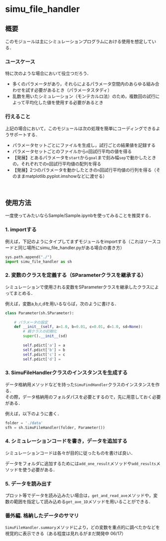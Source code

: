 # simu_file_handler

## 概要
このモジュールは主にシミュレーションプログラムにおける使用を想定している．

### ユースケース
特に次のような場合において役立つだろう．
* 多くのパラメータがあり，それらによるパラメータ空間内のあらゆる組み合わせを試す必要があるとき（パラメータスタディ）
* 乱数を用いたシミュレーション（モンテカルロ法）のため，複数回の試行によって平均化した値を使用する必要があるとき

### 行えること
上記の場合において，このモジュールは次の処理を簡単にコーディングできるようサポートする．
* パラメータセットごとにファイルを生成し，試行ごとの結果値を記録する
* パラメータセットごとのファイルから```n```回試行平均の値を得る
* 【発展】とあるパラメータを```start```から```goal```まで刻み幅```sep```で動かしたときの，それぞれでの```n```回試行平均値の配列を得る
* 【発展】2つのパラメータを動かしたときの```n```回試行平均値の行列を得る（そのままmatplotlib.pyplot.imshowなどに渡せる）

<br>

## 使用方法
一度使ってみたいならSample/Sample.ipynbを使ってみることを推奨する．

### 1. importする
例えば，下記のようにタイプしてまずモジュールをimportする（これはソースコードと同じ場所にsimu_file_handler.pyがある場合の書き方）
```python
sys.path.append("./")
import simu_file_handler as sh
```

### 2. 変数のクラスを定義する（SParameterクラスを継承する）
シミュレーションで使用される変数をSParameterクラスを継承したクラスによってまとめる．  

例えば，変数a,b,c,dを用いるならば，次のように書ける．

```python
class Parameter(sh.SParameter):
    
    # パラメータの設定
    def __init__(self, a=1.0, b=0.01, c=0.01, d=1.0, sd=None):
        # 親クラスの初期化
        super().__init__(sd)
        
        self.pdict['a'] = a
        self.pdict['b'] = b
        self.pdict['c'] = c
        self.pdict['d'] = 
```

### 3. SimuFileHandlerクラスのインスタンスを生成する
データ格納用メソッドなどを持った`SimuFindHandler`クラスのインスタンスを作る．  
その際，データ格納用のフォルダパスを必要とするので，先に用意しておく必要がある．

例えば，以下のように書く．

```python
folder = './data'
sfh = sh.SimuFileHandler(folder, Parameter())
```

### 4. シミュレーションコードを書き，データを追加する
シミュレーションコードは各々が目的に従ったものを書けば良い．  

データをフォルダに追加するためには`add_one_result`メソッドや`add_results`メソッドを使う必要がある．

### 5. データを読み出す
プロット等でデータを読み込みたい場合は，`get_and_read_ave`メソッドや，変数の範囲を指定して読み込める`get_ave_1D`メソッドを用いることができる．

### 番外編. 格納したデータのサマリ
`SimuFileHandler.summary`メソッドにより，どの変数を重点的に調べたかなどを視覚的に表示できる（ある程度は見れるがまだ開発中 06/17）
